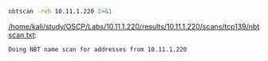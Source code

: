 ```bash
nbtscan -rvh 10.11.1.220 2>&1
```

[/home/kali/study/OSCP/Labs/10.11.1.220/results/10.11.1.220/scans/tcp139/nbtscan.txt](file:///home/kali/study/OSCP/Labs/10.11.1.220/results/10.11.1.220/scans/tcp139/nbtscan.txt):

```
Doing NBT name scan for addresses from 10.11.1.220



```
